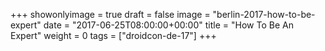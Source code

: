 +++
showonlyimage = true
draft = false
image = "berlin-2017-how-to-be-expert"
date = "2017-06-25T08:00:00+00:00"
title = "How To Be An Expert"
weight = 0
tags = ["droidcon-de-17"]
+++


